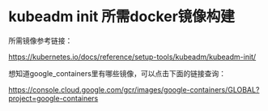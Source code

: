 # kubeadm init 所需docker镜像构建



所需镜像参考链接：

https://kubernetes.io/docs/reference/setup-tools/kubeadm/kubeadm-init/

想知道google_containers里有哪些镜像，可以点击下面的链接查询：

https://console.cloud.google.com/gcr/images/google-containers/GLOBAL?project=google-containers
